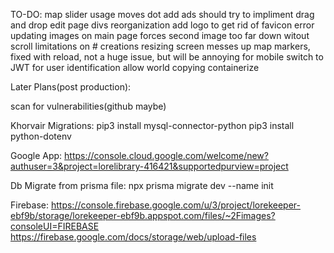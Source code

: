 TO-DO:
map slider usage moves dot
add ads
should try to impliment drag and drop edit page divs reorganization
add logo to get rid of favicon error
updating images on main page forces second image too far down witout scroll
limitations on # creations
resizing screen messes up map markers, fixed with reload, not a huge issue, but will be annoying for mobile
switch to JWT for user identification
allow world copying
containerize


Later Plans(post production):

scan for vulnerabilities(github maybe)

Khorvair Migrations:
pip3 install mysql-connector-python
pip3 install python-dotenv

Google App:
https://console.cloud.google.com/welcome/new?authuser=3&project=lorelibrary-416421&supportedpurview=project

Db Migrate from prisma file:
npx prisma migrate dev --name init

Firebase:
https://console.firebase.google.com/u/3/project/lorekeeper-ebf9b/storage/lorekeeper-ebf9b.appspot.com/files/~2Fimages?consoleUI=FIREBASE
https://firebase.google.com/docs/storage/web/upload-files
